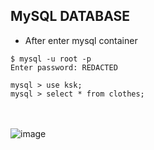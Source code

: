 ## MySQL DATABASE

* After enter mysql container
```
$ mysql -u root -p
Enter password: REDACTED
```

```
mysql > use ksk;
mysql > select * from clothes;
```
<br></br>
![image](https://user-images.githubusercontent.com/70263403/183865940-423443b4-4efe-4895-991c-af422c8a83a4.png)
